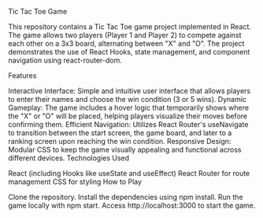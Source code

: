 Tic Tac Toe Game

This repository contains a Tic Tac Toe game project implemented in React. The game allows two players (Player 1 and Player 2) to compete against each other on a 3x3 board, alternating between "X" and "O". The project demonstrates the use of React Hooks, state management, and component navigation using react-router-dom.

Features

Interactive Interface: Simple and intuitive user interface that allows players to enter their names and choose the win condition (3 or 5 wins).
Dynamic Gameplay: The game includes a hover logic that temporarily shows where the "X" or "O" will be placed, helping players visualize their moves before confirming them.
Efficient Navigation: Utilizes React Router's useNavigate to transition between the start screen, the game board, and later to a ranking screen upon reaching the win condition.
Responsive Design: Modular CSS to keep the game visually appealing and functional across different devices.
Technologies Used

React (including Hooks like useState and useEffect)
React Router for route management
CSS for styling
How to Play

Clone the repository.
Install the dependencies using npm install.
Run the game locally with npm start.
Access http://localhost:3000 to start the game.
